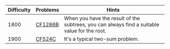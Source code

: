 | Difficulty | Problems | Hints |
| -------- | -------- | -------- |
| 1800 | [CF1286B](https://codeforces.com/problemset/problem/1286/B) | When you have the result of the subtrees, you can always find a suitable value for the root. |
| 1900 | [CF524C](https://codeforces.com/problemset/problem/524/C) | It's a typical two-sum problem. |